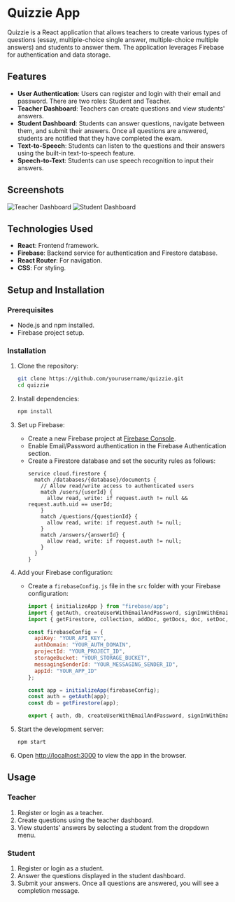 # Quizzie App

Quizzie is a React application that allows teachers to create various types of questions (essay, multiple-choice single answer, multiple-choice multiple answers) and students to answer them. The application leverages Firebase for authentication and data storage.

## Features

- **User Authentication**: Users can register and login with their email and password. There are two roles: Student and Teacher.
- **Teacher Dashboard**: Teachers can create questions and view students' answers.
- **Student Dashboard**: Students can answer questions, navigate between them, and submit their answers. Once all questions are answered, students are notified that they have completed the exam.
- **Text-to-Speech**: Students can listen to the questions and their answers using the built-in text-to-speech feature.
- **Speech-to-Text**: Students can use speech recognition to input their answers.

## Screenshots

![Teacher Dashboard](./screenshots/teacher-dashboard.png)
![Student Dashboard](./screenshots/student-dashboard.png)

## Technologies Used

- **React**: Frontend framework.
- **Firebase**: Backend service for authentication and Firestore database.
- **React Router**: For navigation.
- **CSS**: For styling.

## Setup and Installation

### Prerequisites

- Node.js and npm installed.
- Firebase project setup.

### Installation

1. Clone the repository:
    ```bash
    git clone https://github.com/yourusername/quizzie.git
    cd quizzie
    ```

2. Install dependencies:
    ```bash
    npm install
    ```

3. Set up Firebase:
   - Create a new Firebase project at [Firebase Console](https://console.firebase.google.com/).
   - Enable Email/Password authentication in the Firebase Authentication section.
   - Create a Firestore database and set the security rules as follows:
     ```plaintext
     service cloud.firestore {
       match /databases/{database}/documents {
         // Allow read/write access to authenticated users
         match /users/{userId} {
           allow read, write: if request.auth != null && request.auth.uid == userId;
         }
         match /questions/{questionId} {
           allow read, write: if request.auth != null;
         }
         match /answers/{answerId} {
           allow read, write: if request.auth != null;
         }
       }
     }
     ```

4. Add your Firebase configuration:
   - Create a `firebaseConfig.js` file in the `src` folder with your Firebase configuration:
     ```javascript
     import { initializeApp } from "firebase/app";
     import { getAuth, createUserWithEmailAndPassword, signInWithEmailAndPassword, signOut } from "firebase/auth";
     import { getFirestore, collection, addDoc, getDocs, doc, setDoc, getDoc } from "firebase/firestore";

     const firebaseConfig = {
       apiKey: "YOUR_API_KEY",
       authDomain: "YOUR_AUTH_DOMAIN",
       projectId: "YOUR_PROJECT_ID",
       storageBucket: "YOUR_STORAGE_BUCKET",
       messagingSenderId: "YOUR_MESSAGING_SENDER_ID",
       appId: "YOUR_APP_ID"
     };

     const app = initializeApp(firebaseConfig);
     const auth = getAuth(app);
     const db = getFirestore(app);

     export { auth, db, createUserWithEmailAndPassword, signInWithEmailAndPassword, signOut, collection, addDoc, getDocs, doc, setDoc, getDoc };
     ```

5. Start the development server:
    ```bash
    npm start
    ```

6. Open [http://localhost:3000](http://localhost:3000) to view the app in the browser.

## Usage

### Teacher

1. Register or login as a teacher.
2. Create questions using the teacher dashboard.
3. View students' answers by selecting a student from the dropdown menu.

### Student

1. Register or login as a student.
2. Answer the questions displayed in the student dashboard.
3. Submit your answers. Once all questions are answered, you will see a completion message.
